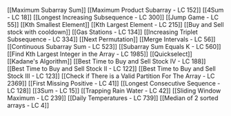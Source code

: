 [[Maximum Subarray Sum]]
[[Maximum Product Subarray - LC 152]]
[[4Sum - LC 18]]
[[Longest Increasing Subsequence - LC 300]]
[[Jump Game - LC 55]]
[[Kth Smallest Element]]
[[Kth Largest Element - LC 215]]
[[Buy and Sell stock with cooldown]]
[[Gas Stations - LC 134]]
[[Increasing Triplet Subsequence - LC 334]]
[[Next Permutation]]
[[Merge Intervals - LC 56]]
[[Continuous Subarray Sum - LC 523]]
[[Subarray Sum Equals K - LC 560]]
[[Find Kth Largest Integer in the Array - LC 1985]]
[[Quickselect]]
[[Kadane's Algorithm]]
[[Best Time to Buy and Sell Stock IV - LC 188]]
[[Best Time to Buy and Sell Stock II - LC 122]]
[[Best Time to Buy and Sell Stock III - LC 123]]
[[Check if There is a Valid Partition For The Array - LC 2369]]
[[First Missing Positive - LC 41]]
[[Longest Consecutive Sequence - LC 128]]
[[3Sum - LC 15]]
[[Trapping Rain Water - LC 42]]
[[Sliding Window Maximum - LC 239]]
[[Daily Temperatures - LC 739]]
[[Median of 2 sorted arrays - LC 4]]